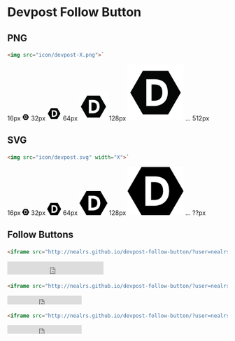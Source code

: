 # Devpost Follow Button

## PNG

```html
<img src="icon/devpost-X.png">`
```

16px ![](icon/devpost-16.png) 32px ![](icon/devpost-32.png) 64px ![](icon/devpost-64.png) 128px ![](icon/devpost-128.png) &hellip; 512px

## SVG

```html
<img src="icon/devpost.svg" width="X">`
```

16px  <img src="icon/devpost.svg" width="16">
32px <img src="icon/devpost.svg" width="32">
64px <img src="icon/devpost.svg" width="64">
128px <img src="icon/devpost.svg" width="128"> &hellip; ??px

## Follow Buttons

```html
<iframe src="http://nealrs.github.io/devpost-follow-button/?user=nealrs&type=follow&count=true&size=large" frameborder="0" scrolling="0" width="220px" height="30px"></iframe>`
```

<iframe src="http://nealrs.github.io/devpost-follow-button/?user=nealrs&type=follow&count=true&size=large" frameborder="0" scrolling="0" width="220px" height="30px"></iframe>

```html
<iframe src="http://nealrs.github.io/devpost-follow-button/?user=nealrs&type=follow&count=true" frameborder="0" scrolling="0" width="170px" height="20px"></iframe>
```

<iframe src="http://nealrs.github.io/devpost-follow-button/?user=nealrs&type=follow&count=true" frameborder="0" scrolling="0" width="170px" height="20px"></iframe>

```html
<iframe src="http://nealrs.github.io/devpost-follow-button/?user=nealrs&type=follow&count=false" frameborder="0" scrolling="0" width="170px" height="20px"></iframe>
```

<iframe src="http://nealrs.github.io/devpost-follow-button/?user=nealrs&type=follow&count=false" frameborder="0" scrolling="0" width="170px" height="20px"></iframe>
